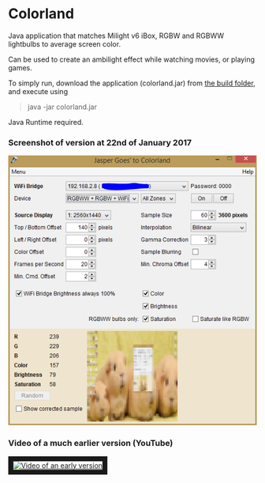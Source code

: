 # Colorland
Java application that matches Milight v6 iBox, RGBW and RGBWW lightbulbs to average screen color.

Can be used to create an ambilight effect while watching movies, or playing games.

To simply run, download the application (colorland.jar) from [the build folder](./build/), and execute using
> java -jar colorland.jar

Java Runtime required.

### Screenshot of version at 22nd of January 2017

![Screenshot](https://github.com/JasperG/Colorland/blob/master/screenshot.png)

### Video of a much earlier version (YouTube)

<a href="http://www.youtube.com/watch?feature=player_embedded&v=CkvY24evdoQ
" target="_blank"><img src="http://img.youtube.com/vi/CkvY24evdoQ/0.jpg" 
alt="Video of an early version" width="549" height="412" border="10" /></a>
